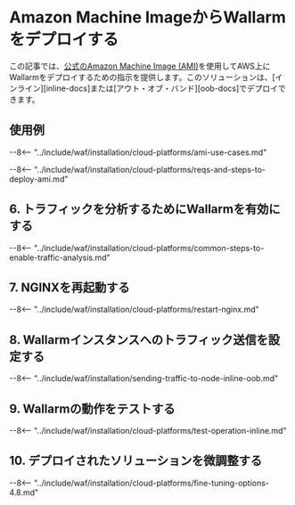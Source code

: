 # Amazon Machine ImageからWallarmをデプロイする

この記事では、[公式のAmazon Machine Image (AMI)](https://aws.amazon.com/marketplace/pp/B073VRFXSD)を使用してAWS上にWallarmをデプロイするための指示を提供します。このソリューションは、[インライン][inline-docs]または[アウト・オブ・バンド][oob-docs]でデプロイできます。

## 使用例

--8<-- "../include/waf/installation/cloud-platforms/ami-use-cases.md"

--8<-- "../include/waf/installation/cloud-platforms/reqs-and-steps-to-deploy-ami.md"

## 6. トラフィックを分析するためにWallarmを有効にする

--8<-- "../include/waf/installation/cloud-platforms/common-steps-to-enable-traffic-analysis.md"

## 7. NGINXを再起動する

--8<-- "../include/waf/installation/cloud-platforms/restart-nginx.md"

## 8. Wallarmインスタンスへのトラフィック送信を設定する

--8<-- "../include/waf/installation/sending-traffic-to-node-inline-oob.md"

## 9. Wallarmの動作をテストする

--8<-- "../include/waf/installation/cloud-platforms/test-operation-inline.md"

## 10. デプロイされたソリューションを微調整する

--8<-- "../include/waf/installation/cloud-platforms/fine-tuning-options-4.8.md"